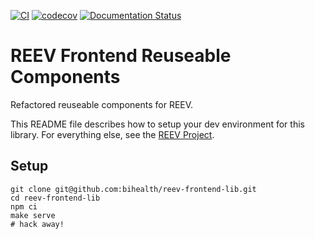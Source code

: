 [![CI](https://github.com/bihealth/reev-frontend-lib/actions/workflows/main.yml/badge.svg)](https://github.com/bihealth/reev-frontend-lib/actions/workflows/main.yml)
[![codecov](https://codecov.io/gh/bihealth/reev-frontend-lib/graph/badge.svg?token=Cu4ym12yM0)](https://codecov.io/gh/bihealth/reev-frontend-lib)
[![Documentation Status](https://readthedocs.org/projects/reev/badge/?version=latest)](https://reev.readthedocs.io/en/latest/?badge=latest)

# REEV Frontend Reuseable Components

Refactored reuseable components for REEV.

This README file describes how to setup your dev environment for this library.
For everything else, see the [REEV Project](https://github.com/bihealth/reev).

## Setup

```
git clone git@github.com:bihealth/reev-frontend-lib.git
cd reev-frontend-lib
npm ci
make serve
# hack away!
```
